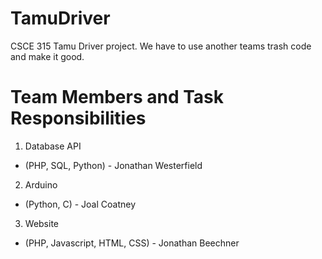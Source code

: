 # TamuDriver
CSCE 315 Tamu Driver project. We have to use another teams trash code and make it good.

# Team Members and Task Responsibilities
1. Database API 
* (PHP, SQL, Python) - Jonathan Westerfield
2. Arduino 
* (Python, C) - Joal Coatney
3. Website 
* (PHP, Javascript, HTML, CSS) - Jonathan Beechner
